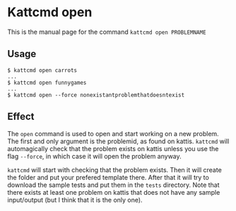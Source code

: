 # Kattcmd open

This is the manual page for the command `kattcmd open PROBLEMNAME`

## Usage

```
$ kattcmd open carrots
...
$ kattcmd open funnygames
...
$ kattcmd open --force nonexistantproblemthatdoesntexist
```


## Effect

The `open` command is used to open and start working on a new
problem. The first and only argument is the problemid, as found on
kattis. `kattcmd` will automagically check that the problem exists on
kattis unless you use the flag `--force`, in which case it will open
the problem anyway.

`kattcmd` will start with checking that the problem exists. Then it
will create the folder and put your prefered template there. After
that it will try to download the sample tests and put them in the
`tests` directory. Note that there exists at least one problem on
kattis that does not have any sample input/output (but I think that it
is the only one).
